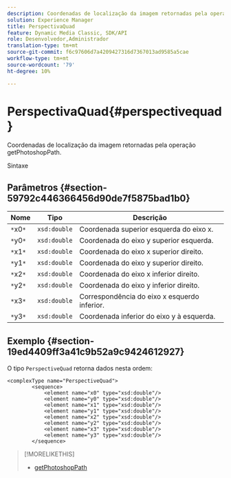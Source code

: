```yaml
---
description: Coordenadas de localização da imagem retornadas pela operação getPhotoshopPath.
solution: Experience Manager
title: PerspectivaQuad
feature: Dynamic Media Classic, SDK/API
role: Desenvolvedor,Administrador
translation-type: tm+mt
source-git-commit: f6c97606d7a4209427316d7367013ad9585a5cae
workflow-type: tm+mt
source-wordcount: '79'
ht-degree: 10%

---
```



# PerspectivaQuad{#perspectivequad}

Coordenadas de localização da imagem retornadas pela operação getPhotoshopPath.

Sintaxe

## Parâmetros {#section-59792c446366456d90de7f5875bad1b0}

| Nome | Tipo | Descrição |
|---|---|---|
| `*`x0`*` | `xsd:double` | Coordenada superior esquerda do eixo x. |
| `*`y0`*` | `xsd:double` | Coordenada do eixo y superior esquerda. |
| `*`x1`*` | `xsd:double` | Coordenada do eixo x superior direito. |
| `*`y1`*` | `xsd:double` | Coordenada do eixo y superior direito. |
| `*`x2`*` | `xsd:double` | Coordenada do eixo x inferior direito. |
| `*`y2`*` | `xsd:double` | Coordenada do eixo y inferior direito. |
| `*`x3`*` | `xsd:double` | Correspondência do eixo x esquerdo inferior. |
| `*`y3`*` | `xsd:double` | Coordenada inferior do eixo y à esquerda. |

## Exemplo {#section-19ed4409ff3a41c9b52a9c9424612927}

O tipo `PerspectiveQuad` retorna dados nesta ordem:

```
<complexType name="PerspectiveQuad">
        <sequence>
            <element name="x0" type="xsd:double"/>
            <element name="y0" type="xsd:double"/>
            <element name="x1" type="xsd:double"/>
            <element name="y1" type="xsd:double"/>
            <element name="x2" type="xsd:double"/>
            <element name="y2" type="xsd:double"/>
            <element name="x3" type="xsd:double"/>
            <element name="y3" type="xsd:double"/>
        </sequence>
```

>[!MORELIKETHIS]
>
>* [getPhotoshopPath](../../operations/c-operations-intro/c-methods/r-get-photoshop-path.md#reference-545f902f84194951ac04e947fdc803b9)

